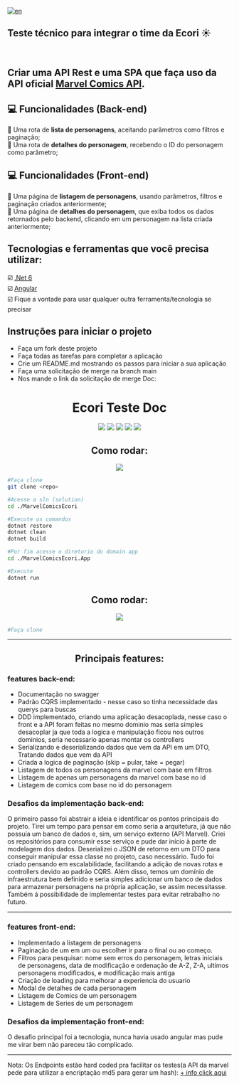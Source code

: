 [![en](https://img.shields.io/badge/lang-en-red.svg)](https://github.com/jagimenes/ecori-tech-test/blob/main/README.md)

## Teste técnico para integrar o time da Ecori ☀

<br>

## Criar uma API Rest e uma SPA que faça uso da API oficial [Marvel Comics API](https://developer.marvel.com/docs).

## :computer: Funcionalidades (Back-end)
🔴 Uma rota de **lista de personagens**, aceitando parâmetros como filtros e paginação;<br>
🔴 Uma rota de **detalhes do personagem**, recebendo o ID do personagem como parâmetro;<br>

## :computer: Funcionalidades (Front-end)
🔴 Uma página de **listagem de personagens**, usando parâmetros, filtros e paginação criados anteriormente;<br>
🔴 Uma página de **detalhes do personagem**, que exiba todos os dados retornados pelo backend, clicando em um personagem na lista criada anteriormente;<br>

## Tecnologias e ferramentas que você precisa utilizar:
☑️ [.Net 6](https://dotnet.microsoft.com/pt-br/) <br>
☑️ [Angular](https://angular.io/) <br>
☑️ Fique a vontade para usar qualquer outra ferramenta/tecnologia se precisar <br>

## Instruções para iniciar o projeto
- Faça um fork deste projeto
- Faça todas as tarefas para completar a aplicação
- Crie um README.md mostrando os passos para iniciar a sua aplicação
- Faça uma solicitação de merge na branch main
- Nos mande o link da solicitação de merge
Doc:
<h1 align="center">
  Ecori Teste Doc
</h1>
<div align="center" display="inline-block">
  <img src="https://img.shields.io/badge/Angular-DD0031?style=for-the-badge&logo=angular&logoColor=white"/>
  <img src="https://img.shields.io/badge/json-5E5C5C?style=for-the-badge&logo=json&logoColor=white"/>
  <img src="https://img.shields.io/badge/C%23-239120?style=for-the-badge&logo=c-sharp&logoColor=white"/>
  <img src="https://img.shields.io/badge/.NET-5C2D91?style=for-the-badge&logo=.net&logoColor=white"/>
  <img src="https://img.shields.io/badge/Bootstrap-563D7C?style=for-the-badge&logo=bootstrap&logoColor=white"/>
</div>

<h2 align="center">
  Como rodar: 
</h2>
<div align="center" display="inline-block">
<img src="https://img.shields.io/badge/Visual_Studio_Code-0078D4?style=for-the-badge&logo=visual%20studio%20code&logoColor=white"/>
</div>

```bash
#Faça clone
git clone <repo>

#Acesse a sln (solution)
cd ./MarvelComicsEcori

#Execute os comandos
dotnet restore
dotnet clean
dotnet build

#Por fim acesse o diretorio do domain app
cd ./MarvelComicsEcori.App

#Execute
dotnet run
```

<h2 align="center">
  Como rodar: 
</h2>
<div align="center" display="inline-block">
<img src="https://img.shields.io/badge/Visual_Studio-5C2D91?style=for-the-badge&logo=visual%20studio&logoColor=white"/>
</div>

```bash
#Faça clone
```
---------------
<h2 align="center">
 Principais features:
</h2>
<h3>features back-end:</h3>
<ul>
  <li>
    Documentação no swagger
  </li>
  <li>Padrão CQRS implementado - nesse caso so tinha necessidade das querys para buscas</li>
  <li>
    DDD implementado, criando uma aplicação desacoplada, nesse caso o front e a API foram feitas no mesmo dominio mas seria simples desacoplar ja que toda a logica e manipulação ficou nos outros dominios, seria necessario apenas montar os controllers
  </li>
  <li>
    Serializando e deserializando dados que vem da API em um DTO, Tratando dados que vem da API
  </li>
  <li>
    Criada a logica de paginação (skip = pular, take = pegar)
  </li>
  <li>
    Listagem de todos os personagens da marvel com base em filtros
  </li>
  <li>
    Listagem de apenas um personagens da marvel com base no id
  </li>
  <li>
    Listagem de comics com base no id do personagem
  </li>
</ul>
<h3>Desafios da implementação back-end:</h3>
<p>O primeiro passo foi abstrair a ideia e identificar os pontos principais do projeto. Tirei um tempo para pensar em como seria a arquitetura, já que não possuía um banco de dados e, sim, um serviço externo (API Marvel). Criei os repositórios para consumir esse serviço e pude dar início à parte de modelagem dos dados. Deserializei o JSON de retorno em um DTO para conseguir manipular essa classe no projeto, caso necessário. Tudo foi criado pensando em escalabilidade, facilitando a adição de novas rotas e controllers devido ao padrão CQRS. Além disso, temos um domínio de infraestrutura bem definido e seria simples adicionar um banco de dados para armazenar personagens na própria aplicação, se assim necessitasse. Também á possibilidade de implementar testes para evitar retrabalho no futuro.</p>

------------------------
<h3>features front-end:</h3>
<ul>
  <li>Implementado a listagem de personagens</li>
  <li>
    Paginação de um em um ou escolher ir para o final ou ao começo.
  </li>
  <li>
    Filtros para pesquisar: nome sem erros do personagem, letras iniciais de personagens, data de modificação e ordenação de A-Z, Z-A, ultimos personagens modificados, e modificação mais antiga
  </li>
  <li>
    Criação de loading para melhorar a experiencia do usuario
  </li>
  <li>
    Modal de detalhes de cada personagem
  </li>
  <li>
    Listagem de Comics de um personagem
  </li>
  <li>
    Listagem de Series de um personagem
  </li>
</ul>
<h3>Desafios da implementação front-end:</h3>
<p>O desafio principal foi a tecnologia, nunca havia usado angular mas pude me virar bem não pareceu tão complicado.</p>

----------------------

<p>Nota: Os Endpoints estão hard coded pra facilitar os testes(a API da marvel pede para utilizar a encriptação md5 para gerar um hash): <a href="https://developer.marvel.com/documentation/authorization">+ info click aqui</a></p>
